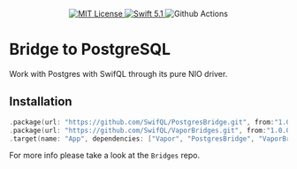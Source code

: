 <p align="center">
    <a href="LICENSE">
        <img src="https://img.shields.io/badge/license-MIT-brightgreen.svg" alt="MIT License">
    </a>
    <a href="https://swift.org">
        <img src="https://img.shields.io/badge/swift-5.1-brightgreen.svg" alt="Swift 5.1">
    </a>
    <img src="https://img.shields.io/github/workflow/status/SwifQL/PostgresBridge/test" alt="Github Actions">
</p>

# Bridge to PostgreSQL

Work with Postgres with SwifQL through its pure NIO driver.

## Installation

```swift
.package(url: "https://github.com/SwifQL/PostgresBridge.git", from:"1.0.0-beta.2"),
.package(url: "https://github.com/SwifQL/VaporBridges.git", from:"1.0.0-beta.2"),
.target(name: "App", dependencies: ["Vapor", "PostgresBridge", "VaporBridges"]),
```

For more info please take a look at the `Bridges` repo.

